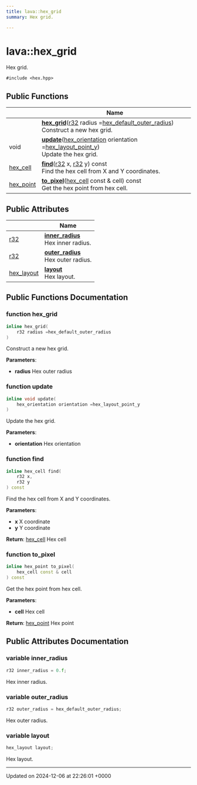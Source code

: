 ```yaml
---
title: lava::hex_grid
summary: Hex grid. 

---
```


# lava::hex_grid



Hex grid. 


`#include <hex.hpp>`

## Public Functions

|                | Name           |
| -------------- | -------------- |
| | **[hex_grid](/_doxybook/Classes/structlava_1_1hex__grid.md#function-hex-grid)**([r32](/_doxybook/Namespaces/namespacelava.md#using-r32) radius =[hex_default_outer_radius](/_doxybook/Namespaces/namespacelava.md#variable-hex-default-outer-radius))<br>Construct a new hex grid.  |
| void | **[update](/_doxybook/Classes/structlava_1_1hex__grid.md#function-update)**([hex_orientation](/_doxybook/Classes/structlava_1_1hex__orientation.md) orientation =[hex_layout_point_y](/_doxybook/Namespaces/namespacelava.md#variable-hex-layout-point-y))<br>Update the hex grid.  |
| [hex_cell](/_doxybook/Classes/structlava_1_1hex__cell.md) | **[find](/_doxybook/Classes/structlava_1_1hex__grid.md#function-find)**([r32](/_doxybook/Namespaces/namespacelava.md#using-r32) x, [r32](/_doxybook/Namespaces/namespacelava.md#using-r32) y) const<br>Find the hex cell from X and Y coordinates.  |
| [hex_point](/_doxybook/Classes/structlava_1_1hex__point.md) | **[to_pixel](/_doxybook/Classes/structlava_1_1hex__grid.md#function-to-pixel)**([hex_cell](/_doxybook/Classes/structlava_1_1hex__cell.md) const & cell) const<br>Get the hex point from hex cell.  |

## Public Attributes

|                | Name           |
| -------------- | -------------- |
| [r32](/_doxybook/Namespaces/namespacelava.md#using-r32) | **[inner_radius](/_doxybook/Classes/structlava_1_1hex__grid.md#variable-inner-radius)** <br>Hex inner radius.  |
| [r32](/_doxybook/Namespaces/namespacelava.md#using-r32) | **[outer_radius](/_doxybook/Classes/structlava_1_1hex__grid.md#variable-outer-radius)** <br>Hex outer radius.  |
| [hex_layout](/_doxybook/Classes/structlava_1_1hex__layout.md) | **[layout](/_doxybook/Classes/structlava_1_1hex__grid.md#variable-layout)** <br>Hex layout.  |

## Public Functions Documentation

### function hex_grid

```cpp
inline hex_grid(
    r32 radius =hex_default_outer_radius
)
```

Construct a new hex grid. 

**Parameters**: 

  * **radius** Hex outer radius 


### function update

```cpp
inline void update(
    hex_orientation orientation =hex_layout_point_y
)
```

Update the hex grid. 

**Parameters**: 

  * **orientation** Hex orientation 


### function find

```cpp
inline hex_cell find(
    r32 x,
    r32 y
) const
```

Find the hex cell from X and Y coordinates. 

**Parameters**: 

  * **x** X coordinate 
  * **y** Y coordinate 


**Return**: [hex_cell](/_doxybook/Classes/structlava_1_1hex__cell.md) Hex cell 

### function to_pixel

```cpp
inline hex_point to_pixel(
    hex_cell const & cell
) const
```

Get the hex point from hex cell. 

**Parameters**: 

  * **cell** Hex cell 


**Return**: [hex_point](/_doxybook/Classes/structlava_1_1hex__point.md) Hex point 

## Public Attributes Documentation

### variable inner_radius

```cpp
r32 inner_radius = 0.f;
```

Hex inner radius. 

### variable outer_radius

```cpp
r32 outer_radius = hex_default_outer_radius;
```

Hex outer radius. 

### variable layout

```cpp
hex_layout layout;
```

Hex layout. 

-------------------------------

Updated on 2024-12-06 at 22:26:01 +0000